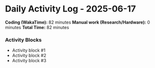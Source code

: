 # Daily Activity Log - 2025-06-17

**Coding (WakaTime):** 82 minutes
**Manual work (Research/Hardware):** 0 minutes
**Total Time:** 82 minutes

### Activity Blocks
- Activity block #1
- Activity block #2
- Activity block #3
